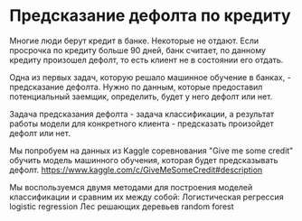 # Предсказание дефолта по кредиту
Многие люди берут кредит в банке. Некоторые не отдают. Если просрочка по кредиту больше 90 дней, банк считает, по данному кредиту произошел дефолт, то есть клиент не в состоянии его отдать.

Одна из первых задач, которую решало машинное обучение в банках, - предсказание дефолта. Нужно по данным, которые предоставил потенциальный заемщик, определить, будет у него дефолт или нет.

Задача предсказания дефолта - задача классификации, а результат работы модели для конкретного клиента - предсказать произойдет дефолт или нет.

Мы попробуем на данных из Kaggle соревнования "Give me some credit" обучить модель машинного обучения, которая будет предсказывать дефолт. https://www.kaggle.com/c/GiveMeSomeCredit#description

Мы воспользуемся двумя методами для построения моделей классификации и сравним их между собой: 
 Логистическая регрессия logistic regression 
Лес решающих деревьев random forest
